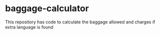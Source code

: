 # baggage-calculator
This repository has code to calculate the baggage allowed and charges if extra language is found
